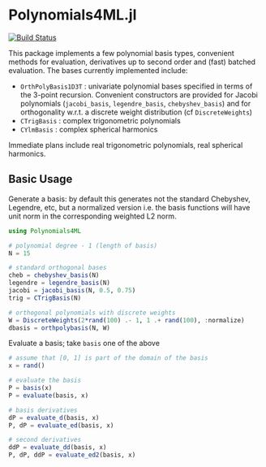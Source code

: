 # Polynomials4ML.jl

<!-- [![Stable](https://img.shields.io/badge/docs-stable-blue.svg)](https://ACEsuit.github.io/Polynomials4ML.jl/stable/)
[![Dev](https://img.shields.io/badge/docs-dev-blue.svg)](https://ACEsuit.github.io/Polynomials4ML.jl/dev/) -->
[![Build Status](https://github.com/ACEsuit/Polynomials4ML.jl/actions/workflows/CI.yml/badge.svg?branch=main)](https://github.com/ACEsuit/Polynomials4ML.jl/actions/workflows/CI.yml?query=branch%3Amain)

This package implements a few polynomial basis types, convenient methods for evaluation, derivatives up to second order and (fast) batched evaluation. The bases currently implemented include: 
* `OrthPolyBasis1D3T` : univariate polynomial bases specified in terms of the 3-point recursion. Convenient constructors are provided for Jacobi polynomials (`jacobi_basis`, `legendre_basis`, `chebyshev_basis`) and for orthogonality w.r.t. a discrete weight distribution (cf `DiscreteWeights`)
* `CTrigBasis` : complex trigonometric polynomials 
* `CYlmBasis` : complex spherical harmonics 

Immediate plans include real trigonometric polynomials, real spherical harmonics.  
## Basic Usage 

Generate a basis: by default this generates not the standard Chebyshev, Legendre, etc, but a normalized version i.e. the basis functions will have unit norm in the corresponding weighted L2 norm. 
```julia 
using Polynomials4ML 

# polynomial degree - 1 (length of basis)
N = 15 

# standard orthogonal bases 
cheb = chebyshev_basis(N)
legendre = legendre_basis(N) 
jacobi = jacobi_basis(N, 0.5, 0.75)
trig = CTrigBasis(N)

# orthogonal polynomials with discrete weights 
W = DiscreteWeights(2*rand(100) .- 1, 1 .+ rand(100), :normalize)
dbasis = orthpolybasis(N, W)
``` 

Evaluate a basis; take `basis` one of the above
```julia 
# assume that [0, 1] is part of the domain of the basis
x = rand()

# evaluate the basis
P = basis(x) 
P = evaluate(basis, x)

# basis derivatives 
dP = evaluate_d(basis, x)
P, dP = evaluate_ed(basis, x)

# second derivatives 
ddP = evaluate_dd(basis, x)
P, dP, ddP = evaluate_ed2(basis, x)
```
